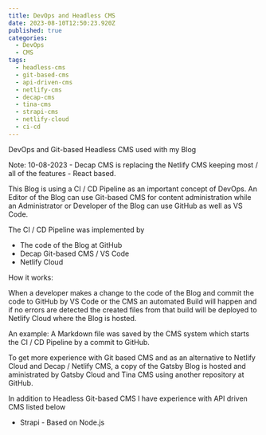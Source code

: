 ```yaml
---
title: DevOps and Headless CMS
date: 2023-08-10T12:50:23.920Z
published: true
categories:
  - DevOps
  - CMS
tags:
  - headless-cms
  - git-based-cms
  - api-driven-cms
  - netlify-cms
  - decap-cms
  - tina-cms
  - strapi-cms
  - netlify-cloud
  - ci-cd
---
```

DevOps and Git-based Headless CMS used with my Blog

Note: 10-08-2023 - Decap CMS is replacing the Netlify CMS keeping most / all of the features - React based. 

This Blog is using a CI / CD Pipeline as an important concept of DevOps. An Editor of the Blog can use Git-based CMS for content administration while an Administrator or Developer of the Blog can use GitHub as well as VS Code.

The CI / CD Pipeline was implemented by

* The code of the Blog at GitHub
* Decap Git-based CMS / VS Code
* Netlify Cloud

How it works: 

When a developer makes a change to the code of the Blog and commit the code to GitHub by VS Code or the CMS an automated Build will happen and if no errors are detected the created files from that build will be deployed to Netlify Cloud where the Blog is hosted.

An example: A Markdown file was saved by the CMS system which starts the CI / CD Pipeline by a commit to GitHub.

To get more experience with Git based CMS and as an alternative to Netlify Cloud and Decap / Netlify CMS, a copy of the Gatsby Blog is hosted and aministrated by Gatsby Cloud and Tina CMS using another repository at GitHub.

In addition to Headless Git-based CMS I have experience with API driven CMS listed below

* Strapi - Based on Node.js
